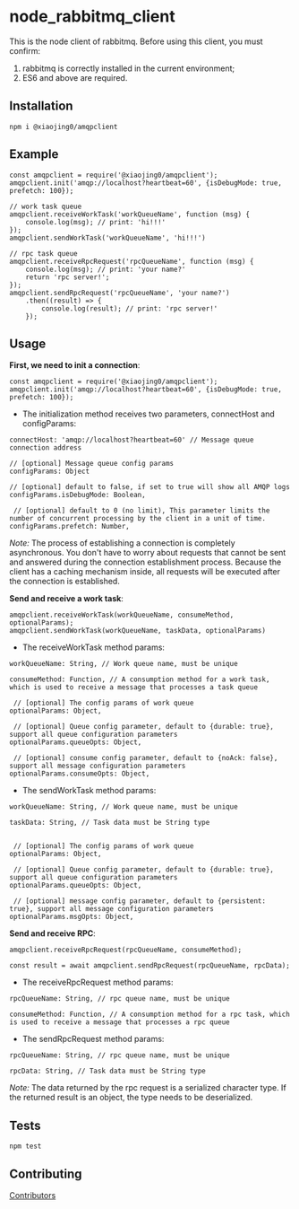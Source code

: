 # node_rabbitmq_client
This is the node client of rabbitmq. Before using this client, you must confirm:
1. rabbitmq is correctly installed in the current environment; 
2. ES6 and above are required.

## Installation

  `npm i @xiaojing0/amqpclient`
  
## Example
```
const amqpclient = require('@xiaojing0/amqpclient');
amqpclient.init('amqp://localhost?heartbeat=60', {isDebugMode: true, prefetch: 100});

// work task queue
amqpclient.receiveWorkTask('workQueueName', function (msg) {
    console.log(msg); // print: 'hi!!!'
});
amqpclient.sendWorkTask('workQueueName', 'hi!!!')

// rpc task queue
amqpclient.receiveRpcRequest('rpcQueueName', function (msg) {
    console.log(msg); // print: 'your name?'
    return 'rpc server!';
});
amqpclient.sendRpcRequest('rpcQueueName', 'your name?')
    .then((result) => {
        console.log(result); // print: 'rpc server!'
    });
```

## Usage


**First, we need to init a connection**:
```
const amqpclient = require('@xiaojing0/amqpclient');
amqpclient.init('amqp://localhost?heartbeat=60', {isDebugMode: true, prefetch: 100});
```
- The initialization method receives two parameters, connectHost and configParams:
```
connectHost: 'amqp://localhost?heartbeat=60' // Message queue connection address

// [optional] Message queue config params
configParams: Object

// [optional] default to false, if set to true will show all AMQP logs
configParams.isDebugMode: Boolean,

 // [optional] default to 0 (no limit), This parameter limits the number of concurrent processing by the client in a unit of time.
configParams.prefetch: Number,
```

*Note:*
The process of establishing a connection is completely asynchronous. You don't have to worry about requests that cannot be sent and answered during the connection establishment process. Because the client has a caching mechanism inside, all requests will be executed after the connection is established.
  
**Send and receive a work task**:
```
amqpclient.receiveWorkTask(workQueueName, consumeMethod, optionalParams);
amqpclient.sendWorkTask(workQueueName, taskData, optionalParams)
```
- The receiveWorkTask method params:
```
workQueueName: String, // Work queue name, must be unique

consumeMethod: Function, // A consumption method for a work task, which is used to receive a message that processes a task queue

 // [optional] The config params of work queue 
optionalParams: Object,

 // [optional] Queue config parameter, default to {durable: true}, support all queue configuration parameters
optionalParams.queueOpts: Object,

 // [optional] consume config parameter, default to {noAck: false}, support all message configuration parameters
optionalParams.consumeOpts: Object,
```
- The sendWorkTask method params:
```
workQueueName: String, // Work queue name, must be unique

taskData: String, // Task data must be String type


 // [optional] The config params of work queue 
optionalParams: Object,

 // [optional] Queue config parameter, default to {durable: true}, support all queue configuration parameters
optionalParams.queueOpts: Object,

 // [optional] message config parameter, default to {persistent: true}, support all message configuration parameters
optionalParams.msgOpts: Object,
```

**Send and receive RPC**:
```
amqpclient.receiveRpcRequest(rpcQueueName, consumeMethod);

const result = await amqpclient.sendRpcRequest(rpcQueueName, rpcData);
```
- The receiveRpcRequest method params:
```
rpcQueueName: String, // rpc queue name, must be unique

consumeMethod: Function, // A consumption method for a rpc task, which is used to receive a message that processes a rpc queue
```
- The sendRpcRequest method params:
```
rpcQueueName: String, // rpc queue name, must be unique

rpcData: String, // Task data must be String type
```
*Note:*
The data returned by the rpc request is a serialized character type. If the returned result is an object, the type needs to be deserialized.

## Tests

  `npm test`


## Contributing

[Contributors](http://xiaojing0.com)
